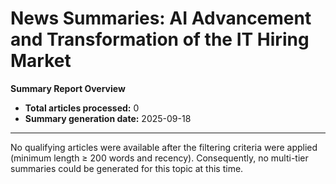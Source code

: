 # News Summaries: AI Advancement and Transformation of the IT Hiring Market  

**Summary Report Overview**  
- **Total articles processed:** 0  
- **Summary generation date:** 2025-09-18  

---

No qualifying articles were available after the filtering criteria were applied (minimum length ≥ 200 words and recency). Consequently, no multi-tier summaries could be generated for this topic at this time.